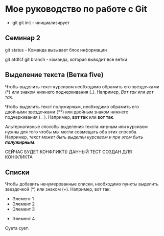 # Мое руководство по работе с Git
* git
git init -  инициализирует

## Семинар 2

git status - Команда вызывает блок информации

git afdfcf
git branch - команда, которая выводит все ветки

## Выделение текста (Ветка five)

Чтобы выделить текст курсивом необходимо обрамить его звездочками (*) или знаком нижнего подчеркивания (_). Например, *Вот так* или _вот так_.

Чтобы выделить текст полужирным, необходимо обрамить его двойными звездочками (**) или двойным знаком нижнего подчеркивания (__). Например, **вот так** или __вот так__.

Альтернативные способы выделения текста жирным или курсивом нужны для того чтобы мы могли совмещать оба этих способа. Например, _текст может быть выделен курсивом и при этом быть **полужирным**_.


СЕЙЧАС БУДЕТ КОНФЛИКТ))
ДАННЫЙ ТЕСТ СОЗДАН ДЛЯ КОНФЛИКТА


## Списки


Чтобы добавить ненумерованные списки, необходимо пункты выделить звездочкой (*) или знаком (+). Например, вот так:
* Элемент 1
* Элемент 2
* Элемент 3
+ Элемент 4

Суета сует.

